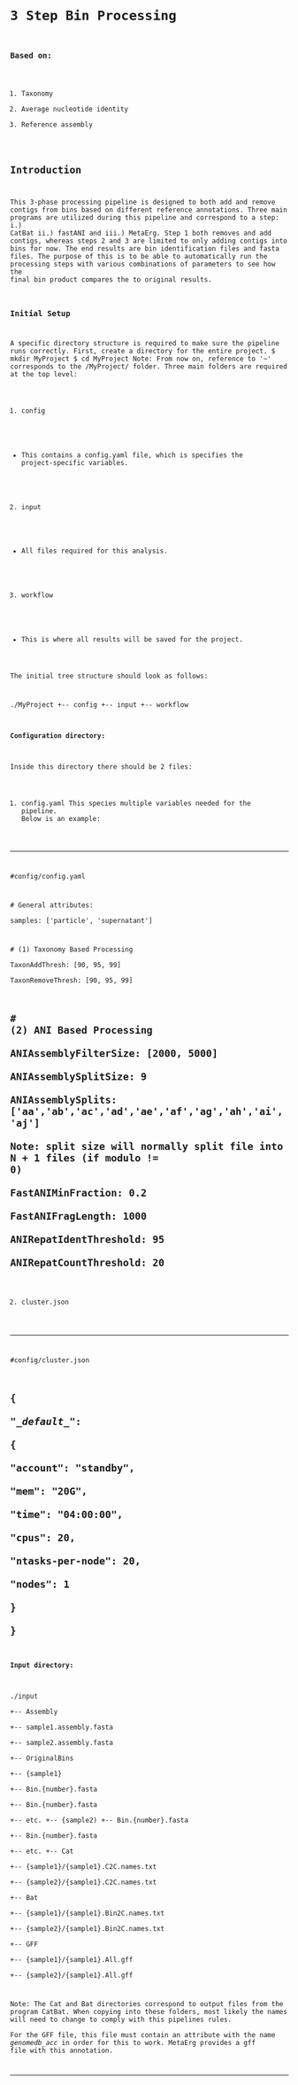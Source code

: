 <code>&nbsp;
# 3 Step Bin Processing

### Based on:
1. Taxonomy
2. Average nucleotide identity
3. Reference assembly

## Introduction
This 3-phase processing pipeline is designed to both add and remove contigs from bins based on different reference annotations. Three main programs are utilized during this pipeline and correspond to a step: i.) CatBat ii.) fastANI and iii.) MetaErg. Step 1 both removes and add contigs, whereas steps 2 and 3 are limited to only adding contigs into bins for now. The end results are bin identification files and fasta files. The purpose of this is to be able to automatically run the processing steps with various combinations of parameters to see how the final bin product compares the to original results.

### Initial Setup
A specific directory structure is required to make sure the pipeline runs correctly. First, create a directory for the entire project.
$ mkdir MyProject
$ cd MyProject
Note: From now on, reference to '~' corresponds to the /MyProject/ folder.
Three main folders are required at the top level:
1. config
- This contains a config.yaml file, which is specifies the project-specific variables.
2. input
- All files required for this analysis.
3. workflow
- This is where all results will be saved for the project.

The initial tree structure should look as follows:

./MyProject
+-- config
+-- input
+-- workflow

#### Configuration directory:
Inside this directory there should be 2 files:
1. config.yaml
This species multiple variables needed for the pipeline. Below is an example:
---
\#config/config.yaml  

\# General attributes:  
samples: ['particle', 'supernatant']  

\# (1) Taxonomy Based Processing  
TaxonAddThresh: [90, 95, 99]  
TaxonRemoveThresh: [90, 95, 99]  

\# (2) ANI Based Processing  
ANIAssemblyFilterSize: [2000, 5000]  
ANIAssemblySplitSize: 9  
ANIAssemblySplits: ['aa','ab','ac','ad','ae','af','ag','ah','ai','aj']  
Note: split size will normally split file into N + 1 files (if modulo != 0)  
FastANIMinFraction: 0.2  
FastANIFragLength: 1000  
ANIRepatIdentThreshold: 95  
ANIRepatCountThreshold: 20  
---

2. cluster.json
---
\#config/cluster.json  

{  
    "\__default__":  
    {  
        "account": "standby",  
        "mem": "20G",  
        "time": "04:00:00",  
        "cpus": 20,  
        "ntasks-per-node": 20,  
        "nodes": 1  
    }  
}  
---


#### Input directory:
./input  
+-- Assembly  
    +-- sample1.assembly.fasta  
    +-- sample2.assembly.fasta  
+-- OriginalBins  
    +-- {sample1}  
        +-- Bin.{number}.fasta  
        +-- Bin.{number}.fasta  
        +-- etc.
    +-- {sample2) 
        +-- Bin.{number}.fasta  
        +-- Bin.{number}.fasta  
        +-- etc. 
+-- Cat  
    +-- {sample1}/{sample1}.C2C.names.txt  
    +-- {sample2}/{sample1}.C2C.names.txt  
+-- Bat  
    +-- {sample1}/{sample1}.Bin2C.names.txt  
    +-- {sample2}/{sample1}.Bin2C.names.txt  
+-- GFF  
    +-- {sample1}/{sample1}.All.gff  
    +-- {sample2}/{sample1}.All.gff  

Note: The Cat and Bat directories correspond to output files from the program CatBat. When copying into these folders, most likely the names will need to change to comply with this pipelines rules.  
For the GFF file, this file must contain an attribute with the name *genomedb_acc* in order for this to work. MetaErg provides a gff file with this annotation.  

***
</code>